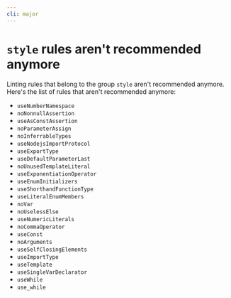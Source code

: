 ```yaml
---
cli: major
---
```


# `style` rules aren't recommended anymore

Linting rules that belong to the group `style` aren't recommended anymore. Here's the list of rules that aren't recommended anymore:

- `useNumberNamespace`
- `noNonnullAssertion`
- `useAsConstAssertion`
- `noParameterAssign`
- `noInferrableTypes`
- `useNodejsImportProtocol`
- `useExportType`
- `useDefaultParameterLast`
- `noUnusedTemplateLiteral`
- `useExponentiationOperator`
- `useEnumInitializers`
- `useShorthandFunctionType`
- `useLiteralEnumMembers`
- `noVar`
- `noUselessElse`
- `useNumericLiterals`
- `noCommaOperator`
- `useConst`
- `noArguments`
- `useSelfClosingElements`
- `useImportType`
- `useTemplate`
- `useSingleVarDeclarator`
- `useWhile`
- `use_while`